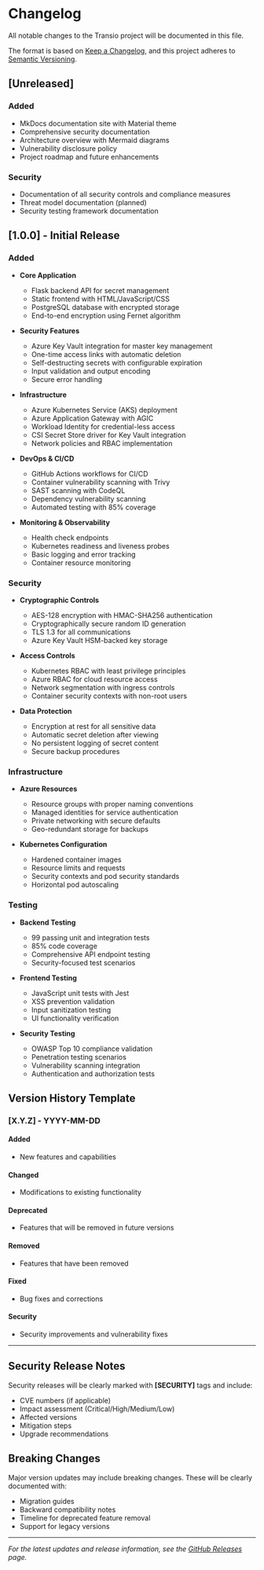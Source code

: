 # Changelog

All notable changes to the Transio project will be documented in this file.

The format is based on [Keep a Changelog](https://keepachangelog.com/en/1.0.0/),
and this project adheres to [Semantic Versioning](https://semver.org/spec/v2.0.0.html).

## [Unreleased]

### Added
- MkDocs documentation site with Material theme
- Comprehensive security documentation
- Architecture overview with Mermaid diagrams
- Vulnerability disclosure policy
- Project roadmap and future enhancements

### Security
- Documentation of all security controls and compliance measures
- Threat model documentation (planned)
- Security testing framework documentation

## [1.0.0] - Initial Release

### Added
- **Core Application**
  - Flask backend API for secret management
  - Static frontend with HTML/JavaScript/CSS
  - PostgreSQL database with encrypted storage
  - End-to-end encryption using Fernet algorithm
  
- **Security Features**
  - Azure Key Vault integration for master key management
  - One-time access links with automatic deletion
  - Self-destructing secrets with configurable expiration
  - Input validation and output encoding
  - Secure error handling

- **Infrastructure**
  - Azure Kubernetes Service (AKS) deployment
  - Azure Application Gateway with AGIC
  - Workload Identity for credential-less access
  - CSI Secret Store driver for Key Vault integration
  - Network policies and RBAC implementation

- **DevOps & CI/CD**
  - GitHub Actions workflows for CI/CD
  - Container vulnerability scanning with Trivy
  - SAST scanning with CodeQL
  - Dependency vulnerability scanning
  - Automated testing with 85% coverage

- **Monitoring & Observability**
  - Health check endpoints
  - Kubernetes readiness and liveness probes
  - Basic logging and error tracking
  - Container resource monitoring

### Security
- **Cryptographic Controls**
  - AES-128 encryption with HMAC-SHA256 authentication
  - Cryptographically secure random ID generation
  - TLS 1.3 for all communications
  - Azure Key Vault HSM-backed key storage

- **Access Controls**
  - Kubernetes RBAC with least privilege principles
  - Azure RBAC for cloud resource access
  - Network segmentation with ingress controls
  - Container security contexts with non-root users

- **Data Protection**
  - Encryption at rest for all sensitive data
  - Automatic secret deletion after viewing
  - No persistent logging of secret content
  - Secure backup procedures

### Infrastructure
- **Azure Resources**
  - Resource groups with proper naming conventions
  - Managed identities for service authentication
  - Private networking with secure defaults
  - Geo-redundant storage for backups

- **Kubernetes Configuration**
  - Hardened container images
  - Resource limits and requests
  - Security contexts and pod security standards
  - Horizontal pod autoscaling

### Testing
- **Backend Testing**
  - 99 passing unit and integration tests
  - 85% code coverage
  - Comprehensive API endpoint testing
  - Security-focused test scenarios

- **Frontend Testing**
  - JavaScript unit tests with Jest
  - XSS prevention validation
  - Input sanitization testing
  - UI functionality verification

- **Security Testing**
  - OWASP Top 10 compliance validation
  - Penetration testing scenarios
  - Vulnerability scanning integration
  - Authentication and authorization tests

## Version History Template

### [X.Y.Z] - YYYY-MM-DD

#### Added
- New features and capabilities

#### Changed
- Modifications to existing functionality

#### Deprecated
- Features that will be removed in future versions

#### Removed
- Features that have been removed

#### Fixed
- Bug fixes and corrections

#### Security
- Security improvements and vulnerability fixes

---

## Security Release Notes

Security releases will be clearly marked with **[SECURITY]** tags and include:
- CVE numbers (if applicable)
- Impact assessment (Critical/High/Medium/Low)
- Affected versions
- Mitigation steps
- Upgrade recommendations

## Breaking Changes

Major version updates may include breaking changes. These will be clearly documented with:
- Migration guides
- Backward compatibility notes
- Timeline for deprecated feature removal
- Support for legacy versions

---

*For the latest updates and release information, see the [GitHub Releases](https://github.com/tiagonunes1491/Transio/releases) page.*